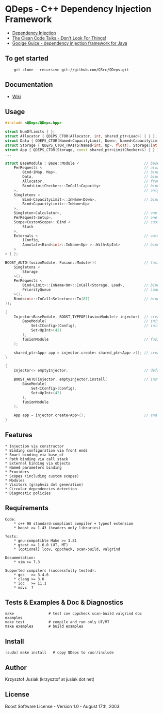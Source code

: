QDeps - C++ Dependency Injection Framework
================================
* [Dependency Injection](http://en.wikipedia.org/wiki/Dependency_injection)
* [The Clean Code Talks - Don't Look For Things!](http://www.youtube.com/watch?v=RlfLCWKxHJ0&feature=BFa&list=PLED6CA927B41FF5BD)
* [Goolge Guice - dependency injection framework for Java ](http://code.google.com/p/google-guice/)

To get started
-----
        git clone --recursive git://github.com/QSrc/QDeps.git

Documentation
-----
* [Wiki](http://qsrc.github.com/QDeps)

Usage
-----

``` C++
#include <QDeps/QDeps.hpp>

struct NumOfLimits { };
struct Allocator { QDEPS_CTOR(Allocator, int, shared_ptr<Load>) { } };
struct Data { QDEPS_CTOR(Named<CapacityLimit, Down>, Named<CapacityLimit, Up>) { } };
struct Storage { QDEPS_CTOR_TRAITS(Named<int, Up>, float); Storage(int, float) { } };
struct App { QDEPS_CTOR(Storage, const shared_ptr<LimitChecker>&) { } };
...

struct BaseModule : Base::Module <                              // base module : type
    PerRequests <                                               // always new instance
        Bind<IMap, Map>,                                        // bind IMap to Map implementation
        Data,                                                   // bind Data to interface
        Allocator,                                              // from which Data is inhereting
        Bind<LimitChecker>::InCall<Capacity>                    // bind implementation LimitChecker
    >,                                                          // only when Capacity class is created
    Singletons <
        Bind<CapacityLimit>::InName<Down>,                      // bind using Named parameter
        Bind<CapacityLimit>::InName<Up>
    >,
    Singleton<Calculator>,                                      // one line notation - Singleton
    PerRequest<Setup>,                                          // one line notation - PerRequest
    Scope<CustomScope>::Bind <                                  // custom scope
        Stack
    >,
    Externals <                                                 // outside objects
        IConfig,
        Annotate<Bind<int>::InName<Up> >::With<UpInt>           // bind to annotation - simplify setting
    >
> { };

BOOST_AUTO(fusionModule, Fusion::Module()(                      // fusion module : object
    Singletons <
        Storage
    >(),
    PerRequests <
        Bind<Limit>::InName<On>::InCall<Storage, Load>,         // bind (in name) only when Storage and
        PriorityQueue                                           // Load were created in given order
    >(),
    Bind<int>::InCall<Selector>::To(87)                         // bind external value
));

{
    Injector<BaseModule, BOOST_TYPEOF(fusionModule)> injector(  // create injector from 2 modules
        BaseModule(                                             // initialize BaseModule externals
            Set<IConfig>(Config),                               // initialize IConfig by Config
            Set<UpInt>(42)
        ),
        fusionModule                                            // fusion module is already created
    );

    shared_ptr<App> app = injector.create< shared_ptr<App> >(); // create App as shared_ptr
}

{
    Injector<> emptyInjector;                                   // default empty injector

    BOOST_AUTO(injector, emptyInjector.install(                 // install 2 modules
        BaseModule(
            Set<IConfig>(Config),
            Set<UpInt>(42)
        ),
        fusionModule
    );

    App app = injector.create<App>();                           // and create App as lvalue
}

```
Features
-----
    * Injection via constructor 
    * Binding configuration via front ends
    * Smart binding via base_of
    * Path binding via call stack
    * External binding via objects
    * Named parameters binding
    * Providers
    * Scopes (including custom scopes)
    * Modules
    * Visitors (graphviz dot generation)
    * Circular dependencies detection
    * Diagnostic policies

Requirements
------------
    Code:
        * c++ 98 standard-compliant compiler + typeof extension
        * boost >= 1.43 (headers only libraries)

    Tests:
        * gnu-compatible Make >= 3.81
        * gtest >= 1.6.0 (UT, MT)
        * [optional] lcov, cppcheck, scan-build, valgrind

    Documentation:
        * vim >= 7.3

    Supported compilers (successfully tested):
        * gcc   >= 3.4.6
        * clang >= 3.0
        * icc   >= 11.1
        * msvc  ?

Tests & Examples & Doc & Diagnostics
------------
    make                # test cov cppcheck scan-build valgrind doc examples
    make test           # compile and run only UT/MT
    make examples       # build examples

Install
------------
    [sudo] make install   # copy QDeps to /usr/include

Author
------
Krzysztof Jusiak (krzysztof at jusiak dot net)

License
-------
Boost Software License - Version 1.0 - August 17th, 2003

